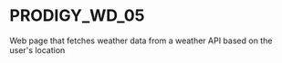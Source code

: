 # PRODIGY_WD_05
 Web page that fetches weather data from a weather API based on the user's location
